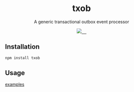 <h1 align="center">txob</h1>
<p align="center">A generic transactional outbox event processor</p>
<p align="center">
  <a href="https://codecov.io/gh/dillonstreator/txob" >
    <img src="https://codecov.io/gh/dillonstreator/txob/graph/badge.svg?token=E9M7G67VLL"/>
  </a>
  <a aria-label="NPM version" href="https://www.npmjs.com/package/txob">
    <img alt="" src="https://badgen.net/npm/v/txob?t=1702842290">
  </a>
  <a aria-label="License" href="https://github.com/dillonstreator/txob/blob/main/LICENSE">
    <img alt="" src="https://badgen.net/npm/license/txob">
  </a>
  <a aria-label="Typescript" href="https://github.com/dillonstreator/txob/blob/main/src/cache.ts">
    <img alt="" src="https://badgen.net/npm/types/txob">
  </a>
  <a aria-label="CodeFactor" href="https://www.codefactor.io/repository/github/dillonstreator/txob">
    <img alt="" src="https://www.codefactor.io/repository/github/dillonstreator/txob/badge">
  </a>
</p>


## Installation

```sh
npm install txob
```

## Usage

[examples](./examples)
